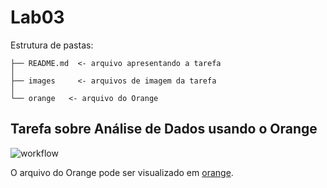 # Lab03

Estrutura de pastas:

```
├── README.md  <- arquivo apresentando a tarefa
│
├── images     <- arquivos de imagem da tarefa
│
└── orange   <- arquivo do Orange
```

## Tarefa sobre Análise de Dados usando o Orange

![workflow](images/worflow.png)

O arquivo do Orange pode ser visualizado em [orange](orange/parks_species.ows).
